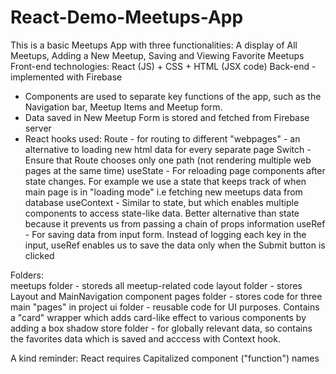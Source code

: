 # React-Demo-Meetups-App

This is a basic Meetups App with three functionalities: A display of All Meetups, Adding a New Meetup, Saving and Viewing Favorite Meetups
Front-end technologies: React (JS) + CSS + HTML (JSX code)
Back-end - implemented with Firebase

* Components are used to separate key functions of the app, such as the Navigation bar, Meetup Items and Meetup form.
* Data saved in New Meetup Form is stored and fetched from Firebase server
* React hooks used: 
    Route  - for routing to different "webpages" - an alternative to loading new html data for every separate page
    Switch - Ensure that Route chooses only one path (not rendering multiple web pages at the same time)
    useState - For reloading page components after state changes. For example we use a state that keeps track of when main page is in "loading mode" i.e fetching new meetups data from database
    useContext - Similar to state, but which enables multiple components to access state-like data. Better alternative than state because it prevents us from passing a chain of props information
    useRef - For saving data from input form. Instead of logging each key in the input, useRef enables us to save the data only when the Submit button is clicked
    
Folders:   
meetups folder - storeds all meetup-related code
layout folder - stores Layout and MainNavigation component
pages folder - stores code for three main "pages" in project
ui folder - reusable code for UI purposes. Contains a "card" wrapper which adds card-like effect to various components by adding a box shadow
store folder - for globally relevant data, so contains the favorites data which is saved and acccess with Context hook. 
    
    
A kind reminder: React requires Capitalized component ("function") names
